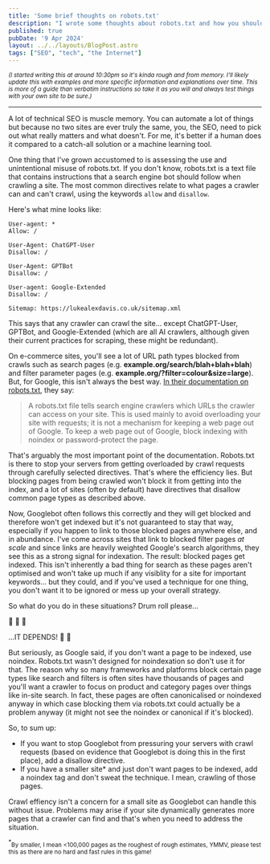 ```yaml
---
title: 'Some brief thoughts on robots.txt'
description: "I wrote some thoughts about robots.txt and how you should use it."
published: true
pubDate: '9 Apr 2024'
layout: ../../layouts/BlogPost.astro
tags: ["SEO", "tech", "the Internet"]
---
```


<small>_(I started writing this at around 10:30pm so it's kinda rough and from memory. I'll likely update this with examples and more specific information and explanations over time. This is more of a guide than verbatim instructions so take it as you will and always test things with your own site to be sure.)_</small>

---

A lot of technical SEO is muscle memory. You can automate a lot of things but because no two sites are ever truly the same, you, the SEO, need to pick out what really matters and what doesn't. For me, it's better if a human does it compared to a catch-all solution or a machine learning tool.

One thing that I've grown accustomed to is assessing the use and unintentional misuse of robots.txt. If you don't know, robots.txt is a text file that contains instructions that a search engine bot should follow when crawling a site. The most common directives relate to what pages a crawler can and can't crawl, using the keywords `allow` and `disallow`.

Here's what mine looks like:

```
User-agent: *
Allow: /

User-Agent: ChatGPT-User
Disallow: /

User-Agent: GPTBot
Disallow: /

User-agent: Google-Extended
Disallow: /

Sitemap: https://lukealexdavis.co.uk/sitemap.xml
```

This says that any crawler can crawl the site... except ChatGPT-User, GPTBot, and Google-Extended (which are all AI crawlers, although given their current practices for scraping, these might be redundant).

On e-commerce sites, you'll see a lot of URL path types blocked from crawls such as search pages (e.g. **example.org/search/blah+blah+blah**) and filter parameter pages (e.g. **example.org/?filter=colour&size=large**). But, for Google, this isn't always the best way. [In their documentation on robots.txt](https://developers.google.com/search/docs/crawling-indexing/robots/intro), they say:

>  A robots.txt file tells search engine crawlers which URLs the crawler can access on your site. This is used mainly to avoid overloading your site with requests; it is not a mechanism for keeping a web page out of Google. To keep a web page out of Google, block indexing with noindex or password-protect the page.

That's arguably the most important point of the documentation. Robots.txt is there to stop your servers from getting overloaded by crawl requests through carefully selected directives. That's where the efficiency lies. But blocking pages from being crawled won't block it from getting into the index, and a lot of sites (often by default) have directives that disallow common page types as described above.

Now, Googlebot often follows this correctly and they will get blocked and therefore won't get indexed but it's not guaranteed to stay that way, especially if you happen to link to those blocked pages anywhere else, and in abundance. I've come across sites that link to blocked filter pages _at scale_ and since links are heavily weighted Google's search algorithms, they see this as a strong signal for indexation. The result: blocked pages get indexed. This isn't inherently a bad thing for search as these pages aren't optimised and won't take up much if any visiblity for a site for important keywords... but they could, and if you've used a technique for one thing, you don't want it to be ignored or mess up your overall strategy.

So what do you do in these situations? Drum roll please...

🥁 🥁 🥁

...IT DEPENDS! 🎉 🍾

But seriously, as Google said, if you don't want a page to be indexed, use noindex. Robots.txt wasn't designed for noindexation so don't use it for that. The reason why so many frameworks and platforms block certain page types like search and filters is often sites have thousands of pages and you'll want a crawler to focus on product and category pages over things like in-site search. In fact, these pages are often canonicalised or noindexed anyway in which case blocking them via robots.txt could actually be a problem anyway (it might not see the noindex or canonical if it's blocked).

So, to sum up: 

* If you want to stop Googlebot from pressuring your servers with crawl requests (based on evidence that Googlebot is doing this in the first place), add a disallow directive.
* If you have a smaller site* and just don't want pages to be indexed, add a noindex tag and don't sweat the technique. I mean, crawling of those pages.

Crawl effiency isn't a concern for a small site as Googlebot can handle this without issue. Problems may arise if your site dynamically generates more pages that a crawler can find and that's when you need to address the situation.

<sup>\*</sup><small>By smaller, I mean <100,000 pages as the roughest of rough estimates, YMMV, please test this as there are no hard and fast rules in this game!</small>